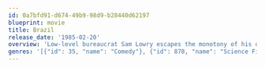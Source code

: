 ```yaml
---
id: 0a7bfd91-d674-49b9-98d9-b28440d62197
blueprint: movie
title: Brazil
release_date: '1985-02-20'
overview: 'Low-level bureaucrat Sam Lowry escapes the monotony of his day-to-day life through a recurring daydream of himself as a virtuous hero saving a beautiful damsel. Investigating a case that led to the wrongful arrest and eventual death of an innocent man instead of wanted terrorist Harry Tuttle, he meets the woman from his daydream, and in trying to help her gets caught in a web of mistaken identities, mindless bureaucracy and lies.'
genres: '[{"id": 35, "name": "Comedy"}, {"id": 878, "name": "Science Fiction"}]'
---
```

